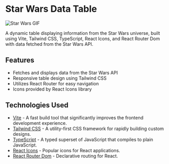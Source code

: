 # Star Wars Data Table

![Star Wars GIF](https://media.giphy.com/media/xT0BKiwgIPGShJNi0g/giphy.gif)

A dynamic table displaying information from the Star Wars universe, built using Vite, Tailwind CSS, TypeScript, React Icons, and React Router Dom with data fetched from the Star Wars API.

## Features

- Fetches and displays data from the Star Wars API
- Responsive table design using Tailwind CSS
- Utilizes React Router for easy navigation
- Icons provided by React Icons library

## Technologies Used

- [Vite](https://vitejs.dev/) - A fast build tool that significantly improves the frontend development experience.
- [Tailwind CSS](https://tailwindcss.com/) - A utility-first CSS framework for rapidly building custom designs.
- [TypeScript](https://www.typescriptlang.org/) - A typed superset of JavaScript that compiles to plain JavaScript.
- [React Icons](https://react-icons.github.io/react-icons/) - Popular icons for React applications.
- [React Router Dom](https://reactrouter.com/web/guides/quick-start) - Declarative routing for React.

